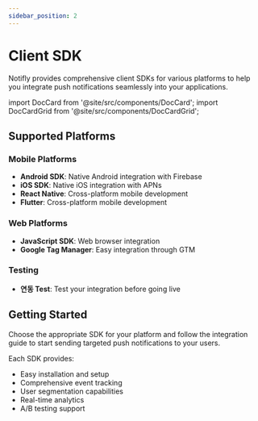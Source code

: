 ```yaml
---
sidebar_position: 2
---
```


# Client SDK

Notifly provides comprehensive client SDKs for various platforms to help you integrate push notifications seamlessly into your applications.

import DocCard from '@site/src/components/DocCard';
import DocCardGrid from '@site/src/components/DocCardGrid';

<DocCardGrid cols={2}>
  <DocCard
    title="iOS SDK"
    description="Native iOS integration with APNs"
    href="/developer-docs/ios-sdk"
    icon="📱"
  />
  <DocCard
    title="Android SDK"
    description="Native Android integration with Firebase"
    href="/developer-docs/android-sdk"
    icon="🤖"
  />
  <DocCard
    title="React Native SDK"
    description="Cross-platform mobile development"
    href="/developer-docs/react-native-sdk"
    icon="⚛️"
  />
  <DocCard
    title="Flutter SDK"
    description="Cross-platform mobile development"
    href="/developer-docs/flutter-sdk"
    icon="💙"
  />
  <DocCard
    title="JavaScript SDK"
    description="Web browser integration"
    href="/developer-docs/javascript-sdk"
    icon="🌐"
  />
  <DocCard
    title="Google Tag Manager"
    description="Easy integration through GTM"
    href="/developer-docs/google-tag-manager"
    icon="🏷️"
  />
  <DocCard
    title="Firebase 연동"
    description="Firebase 프로젝트 연동 가이드"
    href="/developer-docs/firebase-integration"
    icon="🔥"
  />
  <DocCard
    title="연동 테스트"
    description="SDK 연동 테스트 및 디버깅"
    href="/developer-docs/integration-test"
    icon="🧪"
  />
</DocCardGrid>

## Supported Platforms

### Mobile Platforms
- **Android SDK**: Native Android integration with Firebase
- **iOS SDK**: Native iOS integration with APNs
- **React Native**: Cross-platform mobile development
- **Flutter**: Cross-platform mobile development

### Web Platforms
- **JavaScript SDK**: Web browser integration
- **Google Tag Manager**: Easy integration through GTM

### Testing
- **연동 Test**: Test your integration before going live

## Getting Started

Choose the appropriate SDK for your platform and follow the integration guide to start sending targeted push notifications to your users.

Each SDK provides:
- Easy installation and setup
- Comprehensive event tracking
- User segmentation capabilities
- Real-time analytics
- A/B testing support